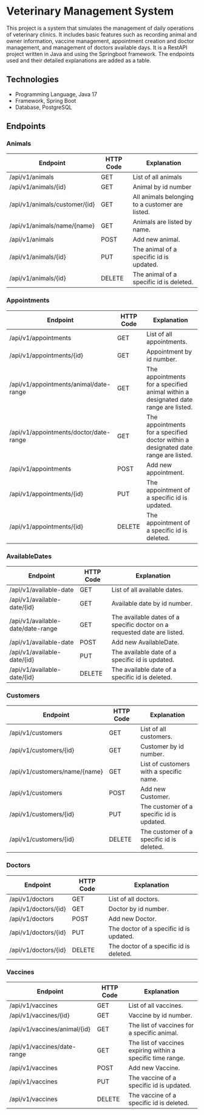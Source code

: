 # Veterinary Management System
This project is a system that simulates the management of daily operations of veterinary clinics. It includes basic 
features such as recording animal and owner information, vaccine management, appointment creation and doctor 
management, and management of doctors available days.
It is a RestAPI project written in Java and using the Springboot framework.
The endpoints used and their detailed explanations are added as a table.

## Technologies
* Programming Language, Java 17
* Framework, Spring Boot
* Database, PostgreSQL

## Endpoints
### Animals
| Endpoint                      | HTTP Code | Explanation                                     |
|-------------------------------|-----------|-------------------------------------------------|
| /api/v1/animals               | GET       | List of all animals                             |
| /api/v1/animals/{id}          | GET       | Animal by id number                             |
| /api/v1/animals/customer/{id} | GET       | All animals belonging to a customer are listed. |
| /api/v1/animals/name/{name}   | GET       | Animals are listed by name.                     |
| /api/v1/animals               | POST      | Add new animal.                                 |
| /api/v1/animals/{id}          | PUT       | The animal of a specific id is updated.         |
| /api/v1/animals/{id}          | DELETE    | The animal of a specific id is deleted.         |

### Appointments
| Endpoint                               | HTTP Code   | Explanation                                                                        |
|----------------------------------------|-------------|------------------------------------------------------------------------------------|
| /api/v1/appointments                   | GET         | List of all appointments.                                                          |
| /api/v1/appointments/{id}              | GET         | Appointment by id number.                                                          |
| /api/v1/appointments/animal/date-range | GET         | The appointments for a specified animal within a designated date range are listed. |
| /api/v1/appointments/doctor/date-range | GET         | The appointments for a specified doctor within a designated date range are listed. |
| /api/v1/appointments                   | POST        | Add new appointment.                                                               |
| /api/v1/appointments/{id}              | PUT         | The appointment of a specific id is updated.                                       |
| /api/v1/appointments/{id}              | DELETE      | The appointment of a specific id is deleted.                                       |

### AvailableDates
| Endpoint                          | HTTP Code | Explanation                                                              |
|-----------------------------------|-----------|--------------------------------------------------------------------------|
| /api/v1/available-date            | GET       | List of all available dates.                                             |
| /api/v1/available-date/{id}       | GET       | Available date by id number.                                             |
| /api/v1/available-date/date-range | GET       | The available dates of a specific doctor on a requested date are listed. |
| /api/v1/available-date            | POST      | Add new AvailableDate.                                                   |
| /api/v1/available-date/{id}       | PUT       | The available date of a specific id is updated.                          |
| /api/v1/available-date/{id}       | DELETE    | The available date of a specific id is deleted.                          |

### Customers
| Endpoint                      | HTTP Code | Explanation                               |
|-------------------------------|-----------|-------------------------------------------|
| /api/v1/customers             | GET       | List of all customers.                    |
| /api/v1/customers/{id}        | GET       | Customer by id number.                    |
| /api/v1/customers/name/{name} | GET       | List of customers with a specific name.   |
| /api/v1/customers             | POST      | Add new Customer.                         |
| /api/v1/customers/{id}        | PUT       | The customer of a specific id is updated. |
| /api/v1/customers/{id}        | DELETE    | The customer of a specific id is deleted. |

### Doctors
| Endpoint             | HTTP Code | Explanation                             |
|----------------------|-----------|-----------------------------------------|
| /api/v1/doctors      | GET       | List of all doctors.                    |
| /api/v1/doctors/{id} | GET       | Doctor by id number.                    |
| /api/v1/doctors      | POST      | Add new Doctor.                         |
| /api/v1/doctors/{id} | PUT       | The doctor of a specific id is updated. |
| /api/v1/doctors/{id} | DELETE    | The doctor of a specific id is deleted. |

### Vaccines
| Endpoint                     | HTTP Code | Explanation                                                 |
|------------------------------|-----------|-------------------------------------------------------------|
| /api/v1/vaccines             | GET       | List of all vaccines.                                       |
| /api/v1/vaccines/{id}        | GET       | Vaccine by id number.                                       |
| /api/v1/vaccines/animal/{id} | GET       | The list of vaccines for a specific animal.                 |
| /api/v1/vaccines/date-range  | GET       | The list of vaccines expiring within a specific time range. |
| /api/v1/vaccines             | POST      | Add new Vaccine.                                            |
| /api/v1/vaccines             | PUT       | The vaccine of a specific id is updated.                    |
| /api/v1/vaccines             | DELETE    | The vaccine of a specific id is deleted.                    |
